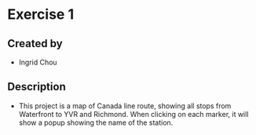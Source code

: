 # Exercise 1

## Created by
- Ingrid Chou

## Description
- This project is a map of Canada line route, showing all stops from Waterfront to YVR and Richmond. When clicking on each marker, it will show a popup showing the name of the station.